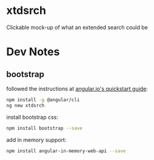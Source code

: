 # xtdsrch

Clickable mock-up of what an extended search could be

# Dev Notes

## bootstrap

followed the instructions at [angular.io's quickstart guide](https://angular.io/guide/quickstart):
```bash
npm install -g @angular/cli
ng new xtdsrch
```

install bootstrap css:
```bash
npm install bootstrap --save
```

add in memory support:
```bash
npm install angular-in-memory-web-api --save
```